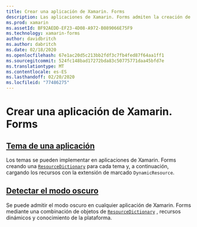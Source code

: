 ```yaml
---
title: Crear una aplicación de Xamarin. Forms
description: Las aplicaciones de Xamarin. Forms admiten la creación de un ResourceDictionary para cada tema y, a continuación, la carga de los recursos con la extensión de marcado DynamicResource.
ms.prod: xamarin
ms.assetId: BF92AEDD-EF23-4D08-A972-B089066E75F9
ms.technology: xamarin-forms
author: davidbritch
ms.author: dabritch
ms.date: 02/18/2020
ms.openlocfilehash: 67e1ac20d5c213bb2fdf3c7fb4fed87f64aa1ff1
ms.sourcegitcommit: 524fc148bad17272bda83c50775771daa45bfd7e
ms.translationtype: MT
ms.contentlocale: es-ES
ms.lasthandoff: 02/20/2020
ms.locfileid: "77486275"
---
```

# <a name="theming-a-xamarinforms-application"></a>Crear una aplicación de Xamarin. Forms

## <a name="theme-an-application"></a>[Tema de una aplicación](theming.md)

Los temas se pueden implementar en aplicaciones de Xamarin. Forms creando una [`ResourceDictionary`](xref:Xamarin.Forms.ResourceDictionary) para cada tema y, a continuación, cargando los recursos con la extensión de marcado `DynamicResource`.

## <a name="detect-dark-mode"></a>[Detectar el modo oscuro](dark-mode.md)

Se puede admitir el modo oscuro en cualquier aplicación de Xamarin. Forms mediante una combinación de objetos de [`ResourceDictionary`](xref:Xamarin.Forms.ResourceDictionary) , recursos dinámicos y conocimiento de la plataforma.
